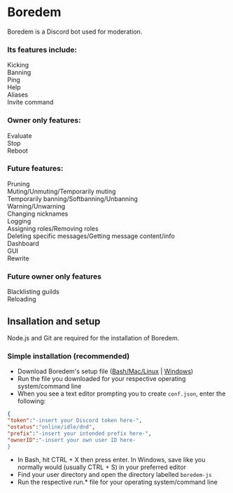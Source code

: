 # Boredem
Boredem is a Discord bot used for moderation.
### Its features include:
Kicking<br/>
Banning<br/>
Ping<br/>
Help<br/>
Aliases<br/>
Invite command
### Owner only features:
Evaluate<br/>
Stop<br/>
Reboot<br/>

### Future features:
Pruning<br/>
Muting/Unmuting/Temporarily muting<br/>
Temporarily banning/Softbanning/Unbanning<br/>
Warning/Unwarning<br/>
Changing nicknames<br/>
Logging<br/>
Assigning roles/Removing roles<br/>
Deleting specific messages/Getting message content/info<br/>
Dashboard<br/>
GUI<br/>
Rewrite

### Future owner only features
Blacklisting guilds<br/>
Reloading

## Insallation and setup
Node.js and Git are required for the installation of Boredem.
### Simple installation (recommended)
* Download Boredem's setup file ([Bash/Mac/Linux](https://boredem.uk.to/downloads/open-source/boredem-js/setup.sh) | [Windows](https://boredem.uk.to/downloads/open-source/boredem-js/setup.bat))
* Run the file you downloaded for your respective operating system/command line
* When you see a text editor prompting you to create `conf.json`, enter the following:
```json
{
"token":"-insert your Discord token here-",
"ostatus":"online/idle/dnd",
"prefix":"-insert your intended prefix here-",
"ownerID":"-insert your own user ID here-
}
```
* In Bash, hit CTRL + X then press enter. In Windows, save like you normally would (usually CTRL + S) in your preferred editor
* Find your user directory and open the directory labelled `boredem-js`
* Run the respective run.* file for your operating system/command line

